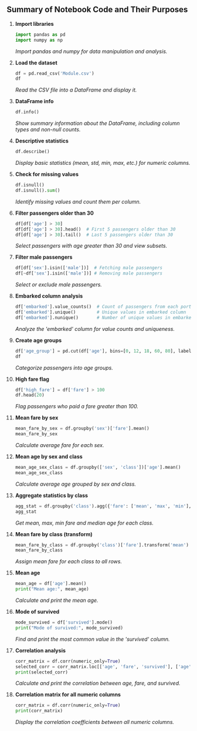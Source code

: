 ## Summary of Notebook Code and Their Purposes

1. **Import libraries**

   ```python
   import pandas as pd
   import numpy as np
   ```

   _Import pandas and numpy for data manipulation and analysis._

2. **Load the dataset**

   ```python
   df = pd.read_csv('Module.csv')
   df
   ```

   _Read the CSV file into a DataFrame and display it._

3. **DataFrame info**

   ```python
   df.info()
   ```

   _Show summary information about the DataFrame, including column types and non-null counts._

4. **Descriptive statistics**

   ```python
   df.describe()
   ```

   _Display basic statistics (mean, std, min, max, etc.) for numeric columns._

5. **Check for missing values**

   ```python
   df.isnull()
   df.isnull().sum()
   ```

   _Identify missing values and count them per column._

6. **Filter passengers older than 30**

   ```python
   df[df['age'] > 30]
   df[df['age'] > 30].head()  # First 5 passengers older than 30
   df[df['age'] > 30].tail()  # Last 5 passengers older than 30
   ```

   _Select passengers with age greater than 30 and view subsets._

7. **Filter male passengers**

   ```python
   df[df['sex'].isin(['male'])]  # Fetching male passengers
   df[~df['sex'].isin(['male'])] # Removing male passengers
   ```

   _Select or exclude male passengers._

8. **Embarked column analysis**

   ```python
   df['embarked'].value_counts()  # Count of passengers from each port
   df['embarked'].unique()        # Unique values in embarked column
   df['embarked'].nunique()       # Number of unique values in embarked column
   ```

   _Analyze the 'embarked' column for value counts and uniqueness._

9. **Create age groups**

   ```python
   df['age_group'] = pd.cut(df['age'], bins=[0, 12, 18, 60, 80], labels=['child', 'teen', 'adult', 'senior'])
   df
   ```

   _Categorize passengers into age groups._

10. **High fare flag**

    ```python
    df['high_fare'] = df['fare'] > 100
    df.head(20)
    ```

    _Flag passengers who paid a fare greater than 100._

11. **Mean fare by sex**

    ```python
    mean_fare_by_sex = df.groupby('sex')['fare'].mean()
    mean_fare_by_sex
    ```

    _Calculate average fare for each sex._

12. **Mean age by sex and class**

    ```python
    mean_age_sex_class = df.groupby(['sex', 'class'])['age'].mean()
    mean_age_sex_class
    ```

    _Calculate average age grouped by sex and class._

13. **Aggregate statistics by class**

    ```python
    agg_stat = df.groupby('class').agg({'fare': ['mean', 'max', 'min'], 'age': 'median'})
    agg_stat
    ```

    _Get mean, max, min fare and median age for each class._

14. **Mean fare by class (transform)**

    ```python
    mean_fare_by_class = df.groupby('class')['fare'].transform('mean')
    mean_fare_by_class
    ```

    _Assign mean fare for each class to all rows._

15. **Mean age**

    ```python
    mean_age = df['age'].mean()
    print("Mean age:", mean_age)
    ```

    _Calculate and print the mean age._

16. **Mode of survived**

    ```python
    mode_survived = df['survived'].mode()
    print("Mode of survived:", mode_survived)
    ```

    _Find and print the most common value in the 'survived' column._

17. **Correlation analysis**

    ```python
    corr_matrix = df.corr(numeric_only=True)
    selected_corr = corr_matrix.loc[['age', 'fare', 'survived'], ['age', 'fare', 'survived']]
    print(selected_corr)
    ```

    _Calculate and print the correlation between age, fare, and survived._

18. **Correlation matrix for all numeric columns**
    ```python
    corr_matrix = df.corr(numeric_only=True)
    print(corr_matrix)
    ```
    _Display the correlation coefficients between all numeric columns._
